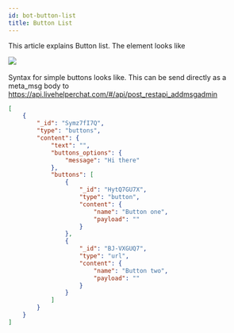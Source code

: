 ```yaml
---
id: bot-button-list
title: Button List
---
```


This article explains Button list. The element looks like

[![](https://livehelperchat.com/var/media/images/button-list.png)​](https://livehelperchat.com/var/media/images/button-list.png)

Syntax for simple buttons looks like. This can be send directly as a meta_msg body to https://api.livehelperchat.com/#/api/post_restapi_addmsgadmin

```json
[
    {
        "_id": "Symz7fI7Q",
        "type": "buttons",
        "content": {
            "text": "",
            "buttons_options": {
                "message": "Hi there"
            },
            "buttons": [
                {
                    "_id": "HytQ7GU7X",
                    "type": "button",
                    "content": {
                        "name": "Button one",
                        "payload": ""
                    }
                },
                {
                    "_id": "BJ-VXGUQ7",
                    "type": "url",
                    "content": {
                        "name": "Button two",
                        "payload": ""
                    }
                }
            ]
        }
    }
]
```